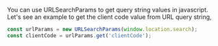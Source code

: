 
  You can use URLSearchParams to get query string values in javascript. Let's see an example to get the client code value from URL query string,

  ```javascript
  const urlParams = new URLSearchParams(window.location.search);
  const clientCode = urlParams.get('clientCode');
  ```
